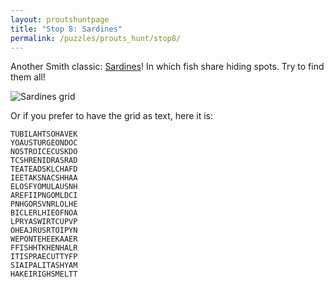 ```yaml
---
layout: proutshuntpage
title: "Stop 8: Sardines"
permalink: /puzzles/prouts_hunt/stop8/
---
```


Another Smith classic: [Sardines](http://en.wikipedia.org/wiki/Sardines_%28game%29)! In which fish share hiding spots. Try to find them all!

![Sardines grid](../sardines.png)

Or if you prefer to have the grid as text, here it is:

	TUBILAHTSOHAVEK
	YOAUSTURGEONDOC
	NOSTROICECUSKDO
	TCSHRENIDRASRAD
	TEATEADSKLCHAFD
	IEETAKSNACSHHAA
	ELOSFYOMULAUSNH
	AREFIIPNGOMLDCI
	PNHGORSVNRLOLHE
	BICLERLHIEOFNOA
	LPRYASWIRTCUPVP
	OHEAJRUSRTOIPYN
	WEPONTEHEEKAAER
	FFISHHTKHENHALR
	ITISPRAECUTTYFP
	SIAIPALITASHYAM
	HAKEIRIGHSMELTT
